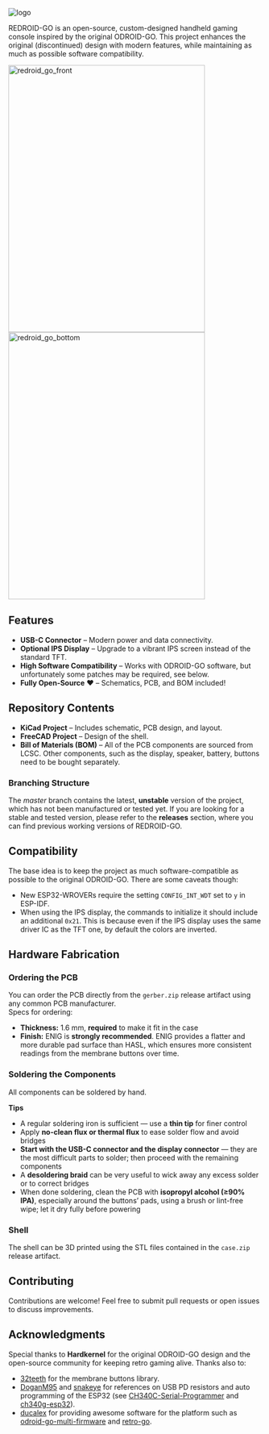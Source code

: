 
![logo](https://github.com/user-attachments/assets/940dbb1f-c628-4089-b30e-78433d526763)

REDROID-GO is an open-source, custom-designed handheld gaming console inspired by the original ODROID-GO. This project enhances the original (discontinued) design with modern features, while maintaining as much as possible software compatibility.

<img width="390" height="530" alt="redroid_go_front" src="https://github.com/user-attachments/assets/8ff2602d-4b23-446b-a254-f02d86409650" />
<img width="390" height="530" alt="redroid_go_bottom" src="https://github.com/user-attachments/assets/2bca3361-def3-498c-9aa0-8ef3de1df3ef" />




## Features
- **USB-C Connector** – Modern power and data connectivity.
- **Optional IPS Display** – Upgrade to a vibrant IPS screen instead of the standard TFT.
- **High Software Compatibility** – Works with ODROID-GO software, but unfortunately some patches may be required, see below.
- **Fully Open-Source** ❤️ – Schematics, PCB, and BOM included!

## Repository Contents
- **KiCad Project** – Includes schematic, PCB design, and layout.
- **FreeCAD Project** – Design of the shell.
- **Bill of Materials (BOM)** – All of the PCB components are sourced from LCSC. Other components, such as the display, speaker, battery, buttons need to be bought separately.

### Branching Structure
The _master_ branch contains the latest, **unstable** version of the project, which has not been manufactured or tested yet. If you are looking for a stable and tested version, please refer to the **releases** section, where you can find previous working versions of REDROID-GO.

## Compatibility
The base idea is to keep the project as much software-compatible as possible to the original ODROID-GO. There are some caveats though:
- New ESP32-WROVERs require the setting `CONFIG_INT_WDT` set to `y` in ESP-IDF.
- When using the IPS display, the commands to initialize it should include an additional `0x21`. This is because even if the IPS display uses the same driver IC as the TFT one, by default the colors are inverted.

## Hardware Fabrication

### Ordering the PCB
You can order the PCB directly from the `gerber.zip` release artifact using any common PCB manufacturer.<br>
Specs for ordering:
- **Thickness:** 1.6 mm, **required** to make it fit in the case
- **Finish:** ENIG is **strongly recommended**. ENIG provides a flatter and more durable pad surface than HASL, which ensures more consistent readings from the membrane buttons over time.

### Soldering the Components
All components can be soldered by hand.

**Tips**
- A regular soldering iron is sufficient — use a **thin tip** for finer control
- Apply **no-clean flux or thermal flux** to ease solder flow and avoid bridges
- **Start with the USB-C connector and the display connector** — they are the most difficult parts to solder; then proceed with the remaining components
- A **desoldering braid** can be very useful to wick away any excess solder or to correct bridges
- When done soldering, clean the PCB with **isopropyl alcohol (≥90% IPA)**, especially around the buttons’ pads, using a brush or lint-free wipe; let it dry fully before powering

### Shell
The shell can be 3D printed using the STL files contained in the `case.zip` release artifact.

## Contributing
Contributions are welcome! Feel free to submit pull requests or open issues to discuss improvements.

## Acknowledgments
Special thanks to **Hardkernel** for the original ODROID-GO design and the open-source community for keeping retro gaming alive. Thanks also to:
 -  [32teeth](https://github.com/32teeth) for the membrane buttons library.
 -  [DoganM95](https://github.com/DoganM95) and [snakeye](https://github.com/snakeye) for references on USB PD resistors and auto programming of the ESP32 (see [CH340C-Serial-Programmer](https://github.com/DoganM95/CH340C-Serial-Programmer) and [ch340g-esp32](https://github.com/snakeye/ch340g-esp32)).
 -  [ducalex](https://github.com/ducalex) for providing awesome software for the platform such as [odroid-go-multi-firmware](https://github.com/ducalex/odroid-go-multi-firmware) and [retro-go](https://github.com/ducalex/retro-go).

